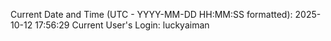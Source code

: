 Current Date and Time (UTC - YYYY-MM-DD HH:MM:SS formatted): 2025-10-12 17:56:29
Current User's Login: luckyaiman
